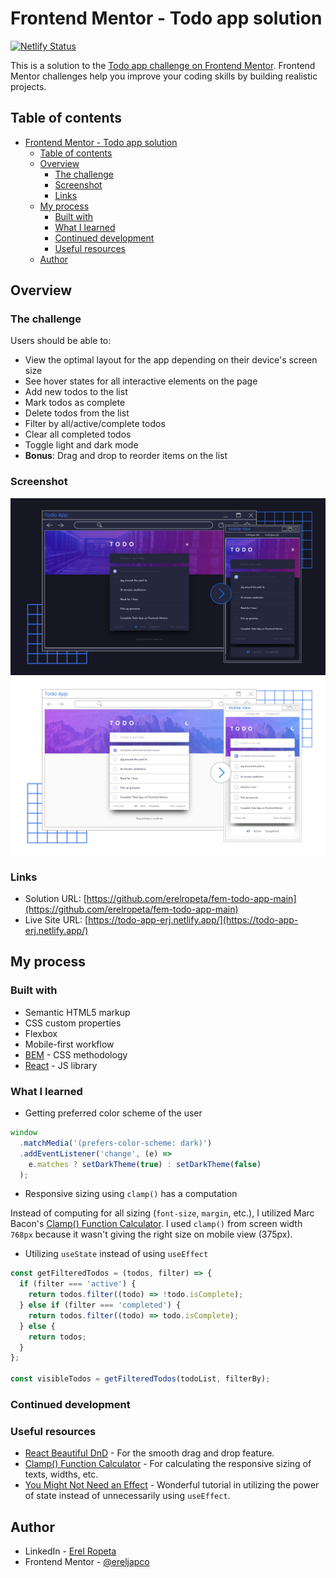# Frontend Mentor - Todo app solution

[![Netlify Status](https://api.netlify.com/api/v1/badges/a60527d8-9903-43c6-a0c9-1c57972771df/deploy-status)](https://app.netlify.com/sites/todo-app-erj/deploys)

This is a solution to the [Todo app challenge on Frontend Mentor](https://www.frontendmentor.io/challenges/todo-app-Su1_KokOW). Frontend Mentor challenges help you improve your coding skills by building realistic projects.

## Table of contents

- [Frontend Mentor - Todo app solution](#frontend-mentor---todo-app-solution)
	- [Table of contents](#table-of-contents)
	- [Overview](#overview)
		- [The challenge](#the-challenge)
		- [Screenshot](#screenshot)
		- [Links](#links)
	- [My process](#my-process)
		- [Built with](#built-with)
		- [What I learned](#what-i-learned)
		- [Continued development](#continued-development)
		- [Useful resources](#useful-resources)
	- [Author](#author)

## Overview

### The challenge

Users should be able to:

- View the optimal layout for the app depending on their device's screen size
- See hover states for all interactive elements on the page
- Add new todos to the list
- Mark todos as complete
- Delete todos from the list
- Filter by all/active/complete todos
- Clear all completed todos
- Toggle light and dark mode
- **Bonus**: Drag and drop to reorder items on the list

### Screenshot

![](./assets/images/../../src/assets/images/screenshot-dark.jpg)
![](./assets/images/../../src/assets/images/screenshot-light.jpg)

### Links

- Solution URL: [https://github.com/erelropeta/fem-todo-app-main](https://github.com/erelropeta/fem-todo-app-main)
- Live Site URL: [https://todo-app-erj.netlify.app/](https://todo-app-erj.netlify.app/)

## My process

### Built with

- Semantic HTML5 markup
- CSS custom properties
- Flexbox
- Mobile-first workflow
- [BEM](https://getbem.com/) - CSS methodology
- [React](https://reactjs.org/) - JS library

### What I learned

- Getting preferred color scheme of the user

```js
window
  .matchMedia('(prefers-color-scheme: dark)')
  .addEventListener('change', (e) =>
    e.matches ? setDarkTheme(true) : setDarkTheme(false)
  );
```

- Responsive sizing using `clamp()` has a computation

Instead of computing for all sizing (`font-size`, `margin`, etc.), I utilized Marc Bacon's [Clamp() Function Calculator](https://www.marcbacon.com/tools/clamp-calculator/). I used `clamp()` from screen width `768px` because it wasn't giving the right size on mobile view (375px).

- Utilizing `useState` instead of using `useEffect`

```js
const getFilteredTodos = (todos, filter) => {
  if (filter === 'active') {
    return todos.filter((todo) => !todo.isComplete);
  } else if (filter === 'completed') {
    return todos.filter((todo) => todo.isComplete);
  } else {
    return todos;
  }
};

const visibleTodos = getFilteredTodos(todoList, filterBy);
```

### Continued development

### Useful resources

- [React Beautiful DnD](https://www.npmjs.com/package/react-beautiful-dnd) - For the smooth drag and drop feature.
- [Clamp() Function Calculator](https://www.marcbacon.com/tools/clamp-calculator/) - For calculating the responsive sizing of texts, widths, etc.
- [You Might Not Need an Effect](https://react.dev/learn/you-might-not-need-an-effect) - Wonderful tutorial in utilizing the power of state instead of unnecessarily using `useEffect`.

## Author

- LinkedIn - [Erel Ropeta](https://linkedin.com/in/erelropeta)
- Frontend Mentor - [@ereljapco](https://www.frontendmentor.io/profile/ereljapco)
